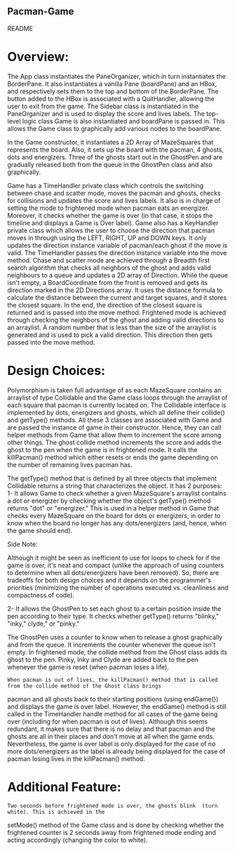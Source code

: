 ## Pacman-Game
README

# Overview:

The App class instantiates the PaneOrganizer, which in turn
instantiates the BorderPane. It also instantiates a vanilla Pane (boardPane)
and an HBox, and  respectively sets them to the top and bottom of the BorderPane. The button
added to the HBox is associated with a QuitHandler, allowing the user to exit from the game.
The Sidebar class is instantiated in the PaneOrganizer and is used to display the score and lives
labels. The top-level logic class Game is also instantiated and boardPane is passed in.
This allows the Game class to graphically add various nodes to the boardPane.

In the Game constructor, it instantiates a 2D Array of MazeSquares that represents the board.
Also, it sets up the board with the pacman, 4 ghosts, dots and energizers. Three of the ghosts
start out in the GhostPen and are gradually released both from the queue in the GhostPen class and also
graphically.

Game has a TimeHandler private class which controls the switching between chase and scatter mode,
moves the pacman and ghosts, checks for collisions and updates the score and lives labels. It also
is in charge of setting the mode to frightened mode when pacman eats an energizer. Moreover, it checks
whether the game is over (in that case, it stops the timeline and displays a Game is Over label).
Game also has a KeyHandler private class which allows the user to choose the direction that pacman
moves in through using the LEFT, RIGHT, UP and DOWN keys. It only updates the direction instance variable
of pacman/each ghost if the move is valid. The TimeHandler passes the direction instance variable
into the move method.
    Chase and scatter mode are achieved through a Breadth first search algorithm that checks all neighbors of the ghost
and adds valid neighbours to a queue and updates a 2D array of Direction. While the queue isn't empty, a BoardCoordinate
from the front is removed and gets its direction marked in the 2D Directions array. It uses the distance formula
to calculate the distance between the current and target squares, and it stores the closest square. In the end,
the direction of the closest square is returned and is passed into the move method.
Frightened mode is achieved through checking the neighbors of the ghost and adding valid directions to an arraylist.
A random number that is less than the size of the arraylist is generated and is used to pick a valid direction. This
direction then gets passed into the move method.

# Design Choices:

Polymorphism is taken full advantage of as each MazeSquare contains an arraylist of type Collidable
and the Game class loops through the arraylist of each square that pacman is currently located on.
The Collidable interface is implemented by dots, energizers and ghosts, which all define their collide()
and getType() methods. All these 3 classes are associated with Game and are passed the instance of game in
their constructor. Hence, they can call helper methods from Game that allow them to increment the score among
other things. The ghost collide method increments the score and adds the ghost to the pen when the game is in frightened
mode. It calls the killPacman() method which either resets or ends the game depending on the number of remaining lives
pacman has.

The getType() method that is defined by all three objects that implement Collidable returns a string
that characterizes the object. It has 2 purposes:
 1- It allows Game to check whether a given MazeSquare's arraylist contains a dot or energizer by checking
 whether the object's getType() method returns "dot" or "energizer." This is used in a helper method in Game
 that checks every MazeSquare on the board for dots or energizers, in order to know when the board no longer has
 any dots/energizers (and, hence, when the game should end).

Side Note:

Although it might be seen as inefficient to use for loops to check for if the game is over, it's neat and compact
(unlike the approach of using counters to determine when all dots/energizers have been removed). So, there are
tradeoffs for both design choices and it depends on the programmer's priorities
(minimizing the number of operations executed vs. cleanliness and compactness of code).

 2- It allows the GhostPen to set each ghost to a certain position inside the pen according to their type.
 It checks whether getType() returns "blinky," "inky," clyde," or "pinky."

The GhostPen uses a counter to know when to release a ghost graphically and from the queue. It increments the
counter whenever the queue isn't empty. In frightened mode, the collide method from the Ghost class adds its
ghost to the pen. Pinky, Inky and Clyde are added back to the pen whenever the game is reset (when pacman loses a life).

    When pacman is out of lives, the killPacman() method that is called from the collide method of the Ghost class brings
pacman and all ghosts back to their starting positions (using endGame()) and displays the game is over label.
However, the endGame() method is still called in the TimeHandler handle method for all cases of the game being over
(including for when pacman is out of lives). Although this seems redundant, it makes sure that there is no delay
and that pacman and the ghosts are all in their places and don't move at all when the game ends.
Nevertheless, the game is over label is only displayed for the case of no more
dots/energizers as the label is already being displayed for the case of pacman losing lives in the killPacman() method.

# Additional Feature:
    Two seconds before frightened mode is over, the ghosts blink  (turn white). This is achieved in the
setMode() method of the Game class and is done by checking whether the frightened counter is 2 seconds away from
frightened mode ending and acting accordingly (changing the color to white).
